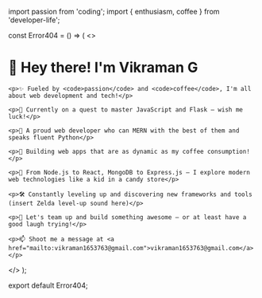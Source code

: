 import passion from 'coding';
import { enthusiasm, coffee } from 'developer-life';

const Error404 = () => (
  <>
    <h1>👋 Hey there! I'm Vikraman G</h1>
    
    <p>✨ Fueled by <code>passion</code> and <code>coffee</code>, I'm all about web development and tech!</p>
    
    <p>🌱 Currently on a quest to master JavaScript and Flask – wish me luck!</p>
    
    <p>💼 A proud web developer who can MERN with the best of them and speaks fluent Python</p>
    
    <p>🚀 Building web apps that are as dynamic as my coffee consumption!</p>
    
    <p>🔧 From Node.js to React, MongoDB to Express.js – I explore modern web technologies like a kid in a candy store</p>
    
    <p>🛠️ Constantly leveling up and discovering new frameworks and tools (insert Zelda level-up sound here)</p>
    
    <p>💞️ Let's team up and build something awesome – or at least have a good laugh trying!</p>
    
    <p>📫 Shoot me a message at <a href="mailto:vikraman1653763@gmail.com">vikraman1653763@gmail.com</a></p>
    
  </>
);

export default Error404;

